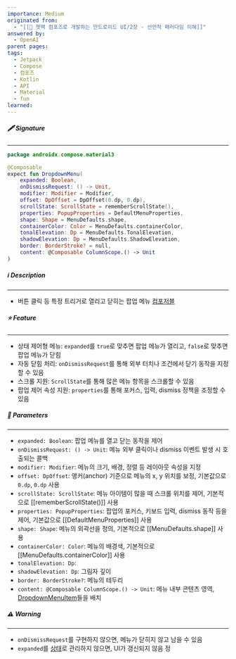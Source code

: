 ```yaml
---
importance: Medium
originated from:
  - "[[📘 젯팩 컴포즈로 개발하는 안드로이드 UI/2장 - 선언적 패러다임 이해]]"
answered by:
  - OpenAI
parent pages:
tags:
  - Jetpack
  - Compose
  - 컴포즈
  - Kotlin
  - API
  - Material
  - fun
learned:
---
```

##### 🖋️ Signature
---
```Kotlin
package androidx.compose.material3

@Composable
expect fun DropdownMenu(
    expanded: Boolean,
    onDismissRequest: () -> Unit,
    modifier: Modifier = Modifier,
    offset: DpOffset = DpOffset(0.dp, 0.dp),
    scrollState: ScrollState = rememberScrollState(),
    properties: PopupProperties = DefaultMenuProperties,
    shape: Shape = MenuDefaults.shape,
    containerColor: Color = MenuDefaults.containerColor,
    tonalElevation: Dp = MenuDefaults.TonalElevation,
    shadowElevation: Dp = MenuDefaults.ShadowElevation,
    border: BorderStroke? = null,
    content: @Composable ColumnScope.() -> Unit
)
```

##### ℹ️ Description
---
- 버튼 클릭 등 특정 트리거로 열리고 닫히는 팝업 메뉴 [컴포저블](컴포저블%20함수.md)

##### ⭐️ Feature
---
- 상태 제어형 메뉴: `expanded`를 `true`로 맞추면 팝업 메뉴가 열리고, `false`로 맞추면 팝업 메뉴가 닫힘
- 자동 닫힘 처리: `onDismissRequest`를 통해 외부 터치나 조건에서 닫기 동작을 지정할 수 있음 
- 스크롤 지원: `ScrollState`를 통해 많은 메뉴 항목을 스크롤할 수 있음
- 팝업 제어 속성 지원: `properties`를 통해 포커스, 입력, dismiss 정책을 조정할 수 있음

##### 🧩 Parameters
---
- `expanded: Boolean`: 팝업 메뉴를 열고 닫는 동작을 제어
- `onDismissRequest: () -> Unit`: 메뉴 외부 클릭이나 dismiss 이벤트 발생 시 호출되는 콜백
- `modifier: Modifier`: 메뉴의 크기, 배경, 정렬 등 레이아웃 속성을 지정
- `offset: DpOffset`: 앵커(anchor) 기준으로 메뉴의 x, y 위치를 보정, 기본값으로 `0.dp`, `0.dp` 사용
- `scrollState: ScrollState`: 메뉴 아이템이 많을 때 스크롤 위치를 제어, 기본적으로 [[rememberScrollState()]] 사용
- `properties: PopupProperties`: 팝업의 포커스, 키보드 입력, dismiss 동작 등을 제어, 기본값으로 [[DefaultMenuProperties]] 사용
- `shape: Shape`: 메뉴의 외곽선을 정의, 기본적으로 [[MenuDefaults.shape]] 사용
- `containerColor: Color`: 메뉴의 배경색, 기본적으로 [[MenuDefaults.containerColor]] 사용
- `tonalElevation: Dp`: 
- `shadowElevation: Dp`: 그림자 깊이
- `border: BorderStroke?`: 메뉴의 테두리
- `content: @Composable ColumnScope.() -> Unit`: 메뉴 내부 콘텐츠 영역, [DropdownMenuItem](DropdownMenuItem.md)들을 배치

##### ⚠️ Warning
---
- `onDismissRequest`를 구현하지 않으면, 메뉴가 닫히지 않고 남을 수 있음
- `expanded`를 [상태](상태.md)로 관리하지 않으면, UI가 갱신되지 않음
정
